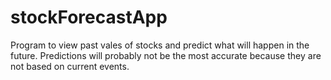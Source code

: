 # stockForecastApp
Program to view past vales of stocks and predict what will happen in the future. Predictions will probably not be the most accurate because they are not based on current events.
